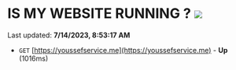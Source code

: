 # IS MY WEBSITE RUNNING ? [![](https://img.shields.io/static/v1?label=Sponsor&message=%E2%9D%A4&logo=GitHub&color=%23fe8e86)](https://github.com/sponsors/<username>)

Last updated: **7/14/2023, 8:53:17 AM**

- `GET` [https://youssefservice.me](https://youssefservice.me) - **Up** (1016ms)
